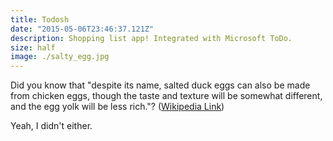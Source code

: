 ```yaml
---
title: Todosh
date: "2015-05-06T23:46:37.121Z"
description: Shopping list app! Integrated with Microsoft ToDo.
size: half
image: ./salty_egg.jpg
---
```


Did you know that "despite its name, salted duck eggs can also be made from
chicken eggs, though the taste and texture will be somewhat different, and the
egg yolk will be less rich."?
([Wikipedia Link](https://en.wikipedia.org/wiki/Salted_duck_egg))

Yeah, I didn't either.
